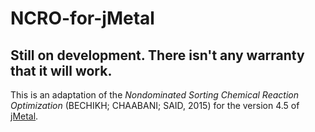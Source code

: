 # NCRO-for-jMetal

## Still on development. There isn't any warranty that it will work.

This is an adaptation of the *Nondominated Sorting Chemical Reaction Optimization* (BECHIKH; CHAABANI; SAID, 2015) for the version 4.5 of [jMetal](http://jmetal.sourceforge.net/).
